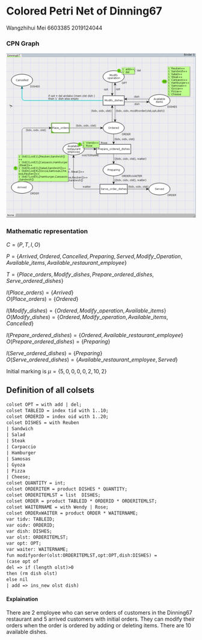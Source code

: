 # Colored Petri Net of Dinning67

Wangzhihui Mei 6603385 2019124044





### CPN Graph

![Dinning 67 Colored Petri Net](.\dinning67.png)







### Mathematic representation

$C=(P,T,I,O)$

$P=\{Arrived, Ordered, Cancelled, Preparing, Served, Modify\_Operation, Available\_items, Available\_restaurant\_employee\}$

$T=\{Place\_orders, Modify\_dishes, Prepare\_ordered\_dishes, Serve\_ordered\_dishes\}$

$I(Place\_orders)=\{Arrived\}$  
$O(Place\_orders)=\{Ordered\}$

$I(Modify\_dishes)=\{Ordered,Modify\_operation,Available\_items\}$  
$O(Modify\_dishes)=\{Ordered,Modify\_operation,Available\_items,Cancelled\}$

$I(Prepare\_ordered\_dishes)=\{Ordered,Available\_restaurant\_employee\}$  $O(Prepare\_ordered\_dishes)=\{Preparing\}$

$I(Serve\_ordered\_dishes)=\{Preparing\}$  
$O(Serve\_ordered\_dishes)=\{Available\_restaurant\_employee,Served\}$

Initial marking is $\mu=\{5,0,0,0,0,2,10,2\}$



## Definition of all colsets

```ML
colset OPT = with add | del;
colset TABLEID = index tid with 1..10;
colset ORDERID = index oid with 1..20;
colset DISHES = with Reuben
| Sandwich 
| Salad 
| Steak
| Carpaccio
| Hamburger
| Samosas
| Gyoza
| Pizza 
| Cheese;
colset QUANTITY = int;
colset ORDERITEM = product DISHES * QUANTITY;
colset ORDERITEMLST = list  DISHES;
colset ORDER = product TABLEID * ORDERID * ORDERITEMLST;
colset WAITERNAME = with Wendy | Rose;
colset ORDERxWAITER = product ORDER * WAITERNAME;
var tidv: TABLEID;
var oidv: ORDERID;
var dish: DISHES;
var olst: ORDERITEMLST;
var opt: OPT;
var waiter: WAITERNAME;
fun modifyorder(olst:ORDERITEMLST,opt:OPT,dish:DISHES) = 
(case opt of 
del => if (length olst)>0 
then (rm dish olst)
else nil 
| add => ins_new olst dish)
```

#### Explaination

There are 2 employee who can serve orders of customers  in the Dinning67 restaurant and 5 arrived customers with initial orders. They can modify their orders when the order is ordered by adding or deleting items. There are 10 available dishes.